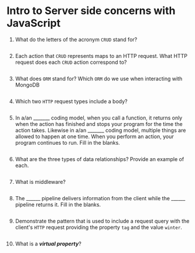 # Intro to Server side concerns with JavaScript

1. What do the letters of the acronym `CRUD` stand for?
<!-- enter you answer in the space below -->
```

```

2. Each action that `CRUD` represents maps to an HTTP request. What HTTP request does each `CRUD` action correspond to?
<!-- enter you answer in the space below -->
```

```

3. What does `ORM` stand for? Which `ORM` do we use when interacting with MongoDB
<!-- enter you answer in the space below -->
```

```

4. Which two `HTTP` request types include a body?
<!-- enter you answer in the space below -->
```

```

5. In a/an _______ coding model, when you call a function, it returns only when the action has finished and stops your program for the time the action takes. Likewise in a/an _______ coding model, multiple things are allowed to happen at one time. When you perform an action, your program continues to run.  Fill in the blanks.
<!-- enter you answer in the space below -->
```

```

6. What are the three types of data relationships? Provide an example of each.
<!-- enter you answer in the space below -->
```

```

7. What is middleware?
<!-- enter you answer in the space below -->
```

```

8. The ______ pipeline delivers information from the client while the ______ pipeline returns it. Fill in the blanks. 
<!-- enter you answer in the space below -->
```

```

9. Demonstrate the pattern that is used to include a request query with the client's `HTTP` request providing the property `tag` and the value `winter`.
<!-- enter you answer in the space below -->
```

```

10. What is a ***virtual property***?
<!-- enter you answer in the space below -->
```

```

